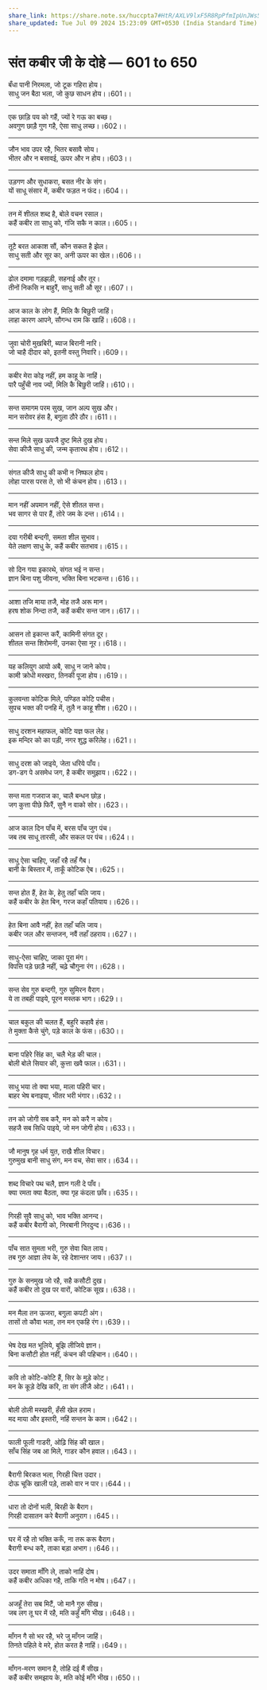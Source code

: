 ```yaml
---
share_link: https://share.note.sx/huccpta7#HtR/AXLV9lxF5R8RpPfmIpUnJWs5y5OudiPAESb7zGE
share_updated: Tue Jul 09 2024 15:23:09 GMT+0530 (India Standard Time)
---
```


# **संत कबीर जी के दोहे — 601 to 650**

बँधा पानी निरमला, जो टूक गहिरा होय।\
साधु जन बैठा भला, जो कुछ साधन होय।।601।।

---

एक छाड़ि पय को गहैं, ज्यों रे गऊ का बच्छ।\
अवगुण छाड़ै गुण गहै, ऐसा साधु लच्छ।।602।।

---

जौन भाव उपर रहै, भितर बसावै सोय।\
भीतर और न बसावई, ऊपर और न होय।।603।।

---

उड़गण और सुधाकरा, बसत नीर के संग।\
यों साधू संसार में, कबीर फड़त न फंद।।604।।

---

तन में शीतल शब्द है, बोले वचन रसाल।\
कहैं कबीर ता साधु को, गंजि सकै न काल।।605।।

---

तूटै बरत आकाश सौं, कौन सकत है झेल।\
साधु सती और सूर का, अनी ऊपर का खेल।।606।।

---

ढोल दमामा गड़झड़ी, सहनाई और तूर।\
तीनों निकसि न बाहुरैं, साधु सती औ सूर।।607।।

---

आज काल के लोग हैं, मिलि कै बिछुरी जाहिं।\
लाहा कारण आपने, सौगन्ध राम कि खाहिं।।608।।

---

जुवा चोरी मुखबिरी, ब्याज बिरानी नारि।\
जो चाहै दीदार को, इतनी वस्तु निवारि।।609।।

---

कबीर मेरा कोइ नहीं, हम काहू के नाहिं।\
पारै पहुँची नाव ज्यों, मिलि कै बिछुरी जाहिं।।610।।

---

सन्त समागम परम सुख, जान अल्प सुख और।\
मान सरोवर हंस है, बगुला ठौरे ठौर।।611।।

---

सन्त मिले सुख ऊपजै दुष्ट मिले दुख होय।\
सेवा कीजै साधु की, जन्म कृतारथ होय।।612।।

---

संगत कीजै साधु की कभी न निष्फल होय।\
लोहा पारस परस ते, सो भी कंचन होय।।613।।

---

मान नहीं अपमान नहीं, ऐसे शीतल सन्त।\
भव सागर से पार हैं, तोरे जम के दन्त।।614।।

---

दया गरीबी बन्दगी, समता शील सुभाव।\
येते लक्षण साधु के, कहैं कबीर सतभाव।।615।।

---

सो दिन गया इकारथे, संगत भई न सन्त।\
ज्ञान बिना पशु जीवना, भक्ति बिना भटकन्त।।616।।

---

आशा तजि माया तजै, मोह तजै अरू मान।\
हरष शोक निन्दा तजै, कहैं कबीर सन्त जान।।617।।

---

आसन तो इकान्त करैं, कामिनी संगत दूर।\
शीतल सन्त शिरोमनी, उनका ऐसा नूर।।618।।

---

यह कलियुग आयो अबै, साधु न जाने कोय।\
कामी क्रोधी मस्खरा, तिनकी पूजा होय।।619।।

---

कुलवन्ता कोटिक मिले, पण्डित कोटि पचीस।\
सुपच भक्त की पनहि में, तुलै न काहू शीश।।620।।

---

साधु दरशन महाफल, कोटि यज्ञ फल लेह।\
इक मन्दिर को का पड़ी, नगर शुद्ध करिलेह।।621।।

---

साधु दरश को जाइये, जेता धरिये पाँय।\
डग-डग पे असमेध जग, है कबीर समुझाय।।622।।

---

सन्त मता गजराज का, चालै बन्धन छोड़।\
जग कुत्ता पीछे फिरैं, सुनै न वाको सोर।।623।।

---

आज काल दिन पाँच में, बरस पाँच जुग पंच।\
जब तब साधू तारसी, और सकल पर पंच।।624।।

---

साधु ऐसा चाहिए, जहाँ रहै तहँ गैब।\
बानी के बिस्तार में, ताकूँ कोटिक ऐब।।625।।

---

सन्त होत हैं, हेत के, हेतु तहाँ चलि जाय।\
कहैं कबीर के हेत बिन, गरज कहाँ पतियाय।।626।।

---

हेत बिना आवै नहीं, हेत तहाँ चलि जाय।\
कबीर जल और सन्तजन, नवैं तहाँ ठहराय।।627।।

---

साधु-ऐसा चाहिए, जाका पूरा मंग।\
विपत्ति पड़े छाड़ै नहीं, चढ़े चौगुना रंग।।628।।

---

सन्त सेव गुरु बन्दगी, गुरु सुमिरन वैराग।\
ये ता तबही पाइये, पूरन मस्तक भाग।।629।।

---

चाल बकुल की चलत हैं, बहुरि कहावै हंस।\
ते मुक्ता कैसे चुंगे, पड़े काल के फंस।।630।।

---

बाना पहिरे सिंह का, चलै भेड़ की चाल।\
बोली बोले सियार की, कुत्ता खवै फाल।।631।।

---

साधु भया तो क्या भया, माला पहिरी चार।\
बाहर भेष बनाइया, भीतर भरी भंगार।।632।।

---

तन को जोगी सब करै, मन को करै न कोय।\
सहजै सब सिधि पाइये, जो मन जोगी होय।।633।।

---

जौ मानुष गृह धर्म युत, राखै शील विचार।\
गुरुमुख बानी साधु संग, मन वच, सेवा सार।।634।।

---

शब्द विचारे पथ चलै, ज्ञान गली दे पाँव।\
क्या रमता क्या बैठता, क्या गृह कंदला छाँव।।635।।

---

गिरही सुवै साधु को, भाव भक्ति आनन्द।\
कहैं कबीर बैरागी को, निरबानी निरदुन्द।।636।।

---

पाँच सात सुमता भरी, गुरु सेवा चित लाय।\
तब गुरु आज्ञा लेय के, रहे देशान्तर जाय।।637।।

---

गुरु के सनमुख जो रहै, सहै कसौटी दुख।\
कहैं कबीर तो दुख पर वारों, कोटिक सूख।।638।।

---

मन मैला तन ऊजरा, बगुला कपटी अंग।\
तासों तो कौवा भला, तन मन एकहि रंग।।639।।

---

भेष देख मत भूलिये, बूझि लीजिये ज्ञान।\
बिना कसौटी होत नहीं, कंचन की पहिचान।।640।।

---

कवि तो कोटि-कोटि हैं, सिर के मुड़े कोट।\
मन के कूड़े देखि करि, ता संग लीजै ओट।।641।।

---

बोली ठोली मस्खरी, हँसी खेल हराम।\
मद माया और इस्तरी, नहिं सन्तन के काम।।642।।

---

फाली फूली गाडरी, ओढ़ि सिंह की खाल।\
साँच सिंह जब आ मिले, गाडर कौन हवाल।।643।।

---

बैरागी बिरकत भला, गिरही चित्त उदार।\
दोऊ चूकि खाली पड़े, ताको वार न पार।।644।।

---

धारा तो दोनों भली, बिरही के बैराग।\
गिरही दासातन करे बैरागी अनुराग।।645।।

---

घर में रहै तो भक्ति करूँ, ना तरू करू बैराग।\
बैरागी बन्ध करै, ताका बड़ा अभाग।।646।।

---

उदर समाता माँगि ले, ताको नाहिं दोष।\
कहैं कबीर अधिका गहै, ताकि गति न मोष।।647।।

---

अजहूँ तेरा सब मिटैं, जो मानै गुरु सीख।\
जब लग तू घर में रहै, मति कहुँ माँगे भीख।।648।।

---

माँगन गै सो भर रहै, भरे जु माँगन जाहिं।\
तिनते पहिले वे मरे, होत करत है नाहिं।।649।।

---

माँगन-मरण समान है, तोहि दई मैं सीख।\
कहैं कबीर समझाय के, मति कोई माँगे भीख।।650।।
